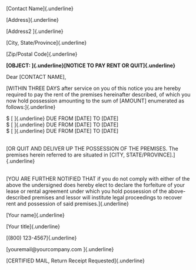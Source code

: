 [Contact Name]{.underline}

[Address]{.underline}

[Address2 ]{.underline}

[City, State/Province]{.underline}

[Zip/Postal Code]{.underline}

**[OBJECT: ]{.underline}[NOTICE TO PAY RENT OR QUIT]{.underline}**

Dear \[CONTACT NAME\],

[WITHIN THREE DAYS after service on you of this notice you are hereby
required to pay the rent of the premises hereinafter described, of which
you now hold possession amounting to the sum of \[AMOUNT\] enumerated as
follows:]{.underline}

\$ [ ]{.underline} DUE FROM \[DATE\] TO \[DATE\]\
\$ [ ]{.underline} DUE FROM \[DATE\] TO \[DATE\]\
\$ [ ]{.underline} DUE FROM \[DATE\] TO \[DATE\]

\
[OR QUIT AND DELIVER UP THE POSSESSION OF THE PREMISES. The premises
herein referred to are situated in \[CITY,
STATE/PROVINCE\].]{.underline}

\
[YOU ARE FURTHER NOTIFIED THAT if you do not comply with either of the
above the undersigned does hereby elect to declare the forfeiture of
your lease or rental agreement under which you hold possession of the
above-described premises and lessor will institute legal proceedings to
recover rent and possession of said premises.]{.underline}

[Your name]{.underline}

[Your title]{.underline}

[(800) 123-4567]{.underline}

[youremail\@yourcompany.com ]{.underline}

[CERTIFIED MAIL, Return Receipt Requested]{.underline}

